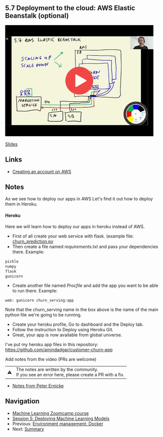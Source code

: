 ## 5.7 Deployment to the cloud: AWS Elastic Beanstalk (optional)

<a href="https://www.youtube.com/watch?v=HGPJ4ekhcLg&list=PL3MmuxUbc_hIhxl5Ji8t4O6lPAOpHaCLR"><img src="images/thumbnail-5-07.jpg"></a>

[Slides](https://www.slideshare.net/AlexeyGrigorev/ml-zoomcamp-5-model-deployment)


## Links

* [Creating an account on AWS](https://mlbookcamp.com/article/aws)


## Notes
As we see how to deploy our apps in AWS Let's find it out how to deploy them in Heroku.
#### Heroku
Here we will learn how to deploy our apps in heroku instead of AWS.
- First of all create your web service with flask. (example file: [churn_prediction.py](https://github.com/amindadgar/customer-churn-app/blob/main/churn_serving.py)
- Then create a file named _requirements.txt_ and pass your dependencies there. Example:
 ```
 pickle
 numpy
 flask
 gunicorn
  ```
- Create another file named _Procfile_ and add the app you want to be able to run there. Example:
 ```
web: gunicorn churn_serving:app
  ```
  Note that the churn_serving name in the box above is the name of the main python file we're going to be running.
 - Create your heroku profile, Go to dashboard and the Deploy tab.
 - Follow the instruction to Deploy using Heroku Git.
 - Great, your app is now available from global universe.

I've put my heroku app files in this repository:
https://github.com/amindadgar/customer-churn-app 


Add notes from the video (PRs are welcome)


<table>
   <tr>
      <td>⚠️</td>
      <td>
         The notes are written by the community. <br>
         If you see an error here, please create a PR with a fix.
      </td>
   </tr>
</table>

* [Notes from Peter Ernicke](https://knowmledge.com/2023/10/15/ml-zoomcamp-2023-deploying-machine-learning-models-part-7/)

## Navigation

* [Machine Learning Zoomcamp course](../)
* [Session 5: Deploying Machine Learning Models](./)
* Previous: [Environment management: Docker](06-docker.md)
* Next: [Summary](08-summary.md)

